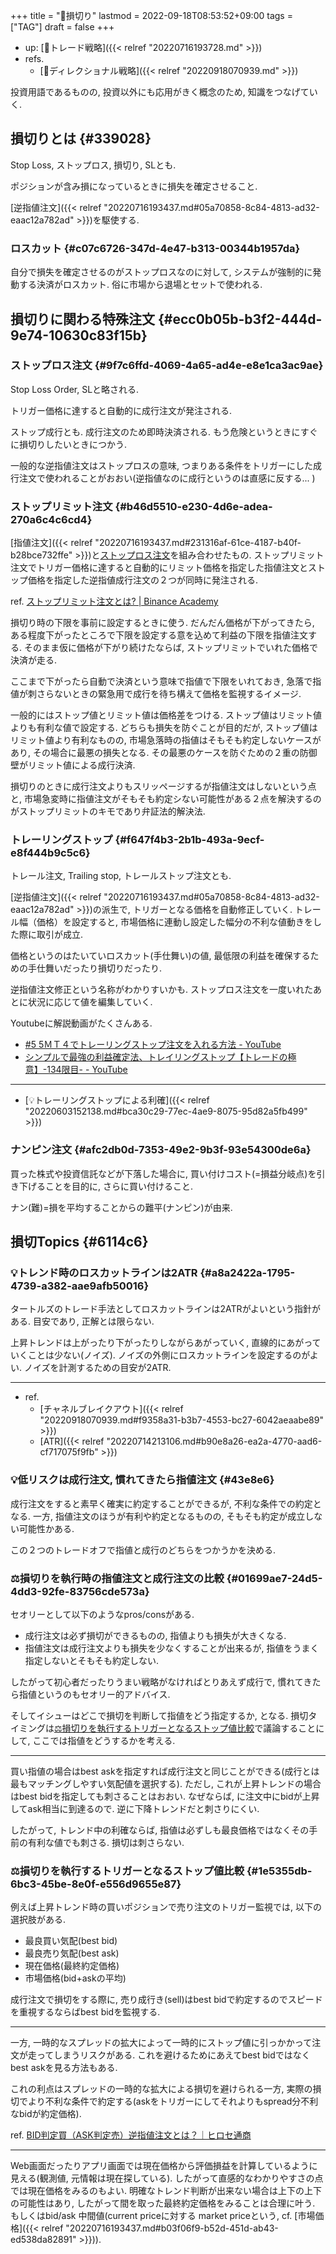 +++
title = "🔖損切り"
lastmod = 2022-09-18T08:53:52+09:00
tags = ["TAG"]
draft = false
+++

-   up: [🔖トレード戦略]({{< relref "20220716193728.md" >}})
-   refs.
    -   [📝ディレクショナル戦略]({{< relref "20220918070939.md" >}})

投資用語であるものの, 投資以外にも応用がきく概念のため, 知識をつなげていく.


## 損切りとは {#339028}

Stop Loss, ストップロス, 損切り, SLとも.

ポジションが含み損になっているときに損失を確定させること.

[逆指値注文]({{< relref "20220716193437.md#05a70858-8c84-4813-ad32-eaac12a782ad" >}})を駆使する.


### ロスカット {#c07c6726-347d-4e47-b313-00344b1957da}

自分で損失を確定させるのがストップロスなのに対して, システムが強制的に発動する決済がロスカット. 俗に市場から退場とセットで使われる.


## 損切りに関わる特殊注文 {#ecc0b05b-b3f2-444d-9e74-10630c83f15b}


### ストップロス注文 {#9f7c6ffd-4069-4a65-ad4e-e8e1ca3ac9ae}

Stop Loss Order, SLと略される.

トリガー価格に達すると自動的に成行注文が発注される.

ストップ成行とも. 成行注文のため即時決済される. もう危険というときにすぐに損切りしたいときにつかう.

一般的な逆指値注文はストップロスの意味, つまりある条件をトリガーにした成行注文で使われることがおおい(逆指値なのに成行というのは直感に反する... )


### ストップリミット注文 {#b46d5510-e230-4d6e-adea-270a6c4c6cd4}

[指値注文]({{< relref "20220716193437.md#231316af-61ce-4187-b40f-b28bce732ffe" >}})と[ストップロス注文](#9f7c6ffd-4069-4a65-ad4e-e8e1ca3ac9ae)を組み合わせたもの. ストップリミット注文でトリガー価格に達すると自動的にリミット価格を指定した指値注文とストップ価格を指定した逆指値成行注文の２つが同時に発注される.

ref. [ストップリミット注文とは? | Binance Academy](https://academy.binance.com/ja/articles/what-is-a-stop-limit-order)

損切り時の下限を事前に設定するときに使う. だんだん価格が下がってきたら, ある程度下がったところで下限を設定する意を込めて利益の下限を指値注文する. そのまま仮に価格が下がり続けたならば, ストップリミットでいれた価格で決済が走る.

ここまで下がったら自動で決済という意味で指値で下限をいれておき, 急落で指値が刺さらないときの緊急用で成行を待ち構えて価格を監視するイメージ.

一般的にはストップ値とリミット値は価格差をつける. ストップ値はリミット値よりも有利な値で設定する. どちらも損失を防ぐことが目的だが, ストップ値はリミット値より有利なものの, 市場急落時の指値はそもそも約定しないケースがあり, その場合に最悪の損失となる. その最悪のケースを防ぐための２重の防御壁がリミット値による成行決済.

損切りのときに成行注文よりもスリッページするが指値注文はしないという点と, 市場急変時に指値注文がそもそも約定シない可能性がある２点を解決するのがストップリミットのキモであり弁証法的解決法.


### トレーリングストップ {#f647f4b3-2b1b-493a-9ecf-e8f444b9c5c6}

トレール注文, Trailing stop, トレールストップ注文とも.

[逆指値注文]({{< relref "20220716193437.md#05a70858-8c84-4813-ad32-eaac12a782ad" >}})の派生で, トリガーとなる価格を自動修正していく. トレール幅（価格）を設定すると, 市場価格に連動し設定した幅分の不利な値動きをした際に取引が成立.

価格というのはたいていロスカット(手仕舞い)の値, 最低限の利益を確保するための手仕舞いだったり損切りだったり.

逆指値注文修正という名称がわかりすいかも. ストップロス注文を一度いれたあとに状況に応じて値を編集していく.

Youtubeに解説動画がたくさんある.

-   [#5 5ＭＴ４でトレーリングストップ注文を入れる方法 - YouTube](https://www.youtube.com/watch?v=bzh1DXkMJr8)
-   [シンプルで最強の利益確定法、トレイリングストップ【トレードの極意】-134限目- - YouTube](https://www.youtube.com/watch?v=tfLlhh4LkBY)

---

-   [💡トレーリングストップによる利確]({{< relref "20220603152138.md#bca30c29-77ec-4ae9-8075-95d82a5fb499" >}})


### ナンピン注文 {#afc2db0d-7353-49e2-9b3f-93e54300de6a}

買った株式や投資信託などが下落した場合に, 買い付けコスト(=損益分岐点)を引き下げることを目的に, さらに買い付けること.

ナン(難)=損を平均することからの難平(ナンピン)が由来.


## 損切Topics {#6114c6}


### 💡トレンド時のロスカットラインは2ATR {#a8a2422a-1795-4739-a382-aae9afb50016}

タートルズのトレード手法としてロスカットラインは2ATRがよいという指針がある. 目安であり, 正解とは限らない.

上昇トレンドは上がったり下がったりしながらあがっていく, 直線的にあがっていくことは少ない(ノイズ). ノイズの外側にロスカットラインを設定するのがよい. ノイズを計測するための目安が2ATR.

---

-   ref.
    -   [チャネルブレイクアウト]({{< relref "20220918070939.md#f9358a31-b3b7-4553-bc27-6042aeaabe89" >}})
    -   [ATR]({{< relref "20220714213106.md#b90e8a26-ea2a-4770-aad6-cf717075f9fb" >}})


### 💡低リスクは成行注文, 慣れてきたら指値注文 {#43e8e6}

成行注文をすると素早く確実に約定することができるが, 不利な条件での約定となる. 一方, 指値注文のほうが有利や約定となるものの, そもそも約定が成立しない可能性かある.

この２つのトレードオフで指値と成行のどちらをつかうかを決める.


### ⚖損切りを執行時の指値注文と成行注文の比較 {#01699ae7-24d5-4dd3-92fe-83756cde573a}

セオリーとして以下のようなpros/consがある.

-   成行注文は必ず損切ができるものの, 指値よりも損失が大きくなる.
-   指値注文は成行注文よりも損失を少なくすることが出来るが, 指値をうまく指定しないとそもそも約定しない.

したがって初心者だったりうまい戦略がなければとりあえず成行で, 慣れてきたら指値というのもセオリー的アドバイス.

そしてイシューはどこで損切を判断して指値をどう指定するか, となる. 損切タイミングは[⚖損切りを執行するトリガーとなるストップ値比較](#1e5355db-6bc3-45be-8e0f-e556d9655e87)で議論することにして, ここでは指値をどうするかを考える.

---

買い指値の場合はbest askを指定すれば成行注文と同じことができる(成行とは最もマッチングしやすい気配値を選択する). ただし, これが上昇トレンドの場合はbest bidを指定しても刺さることはおおい. なぜならば, に注文中にbidが上昇してask相当に到達るので. 逆に下降トレンドだと刺さりにくい.

したがって, トレンド中の利確ならば, 指値は必ずしも最良価格ではなくその手前の有利な値でも刺さる. 損切は刺さらない.


### ⚖損切りを執行するトリガーとなるストップ値比較 {#1e5355db-6bc3-45be-8e0f-e556d9655e87}

例えば上昇トレンド時の買いポジションで売り注文のトリガー監視では, 以下の選択肢がある.

-   最良買い気配(best bid)
-   最良売り気配(best ask)
-   現在価格(最終約定価格)
-   市場価格(bid+askの平均)

成行注文で損切をする際に, 売り成行き(sell)はbest bidで約定するのでスピードを重視するならばbest bidを監視する.

---

一方, 一時的なスプレッドの拡大によって一時的にストップ値に引っかかって注文が走ってしまうリスクがある. これを避けるためにあえてbest bidではなくbest askを見る方法もある.

これの利点はスプレッドの一時的な拡大による損切を避けられる一方, 実際の損切でより不利な条件で約定する(askをトリガーにしてそれよりもspread分不利なbidが約定価格).

ref. [BID判定買（ASK判定売）逆指値注文とは？｜ヒロセ通商](https://hirose-fx.co.jp/category/order/025.html)

---

Web画面だったりアプリ画面では現在価格から評価損益を計算しているように見える(観測値, 元情報は現在探している). したがって直感的なわかりやすさの点では現在価格をみるのもよい. 明確なトレンド判断が出来ない場合は上下の上下の可能性はあり, したがって間を取った最終約定価格をみることは合理に叶う. もしくはbid/ask
中間値(current priceに対する market priceという, cf. [市場価格]({{< relref "20220716193437.md#b03f06f9-b52d-451d-ab43-ed538da82891" >}})).

